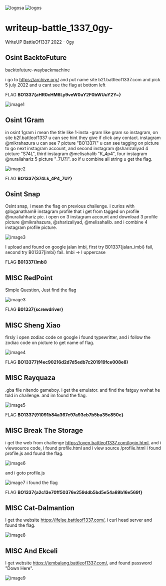 ![logosa](https://github.com/OgyDotMy/writeup-battle_1337_0gy-/blob/main/image/logos.png)
![logos](https://github.com/OgyDotMy/writeup-battle_1337_0gy-/blob/main/image/Screenshot%202022-07-19%202.56.19%20AM.png)


# writeup-battle_1337_0gy-
WriteUP BattleOf1337 2022 - 0gy


## Osint BacktoFuture

backtofuture-waybackmachine

i go to https://archive.org/ and put name site b2f.battleof1337.com
and pick 5 july 2022 and u cant see the flag at bottom left

FLAG **BO1337{aHR0cHM6Ly9veW0uY2F0bWUuY2Y=}**

![image1](https://github.com/OgyDotMy/writeup-battle_1337_0gy-/blob/main/image/backtofuture.jpg)
##


## Osint 1Gram

in osint 1gram i mean the title like 1-insta -gram like gram so instagram, on site b2f.battleof1337 u can see hint they give if click any contact. instagram @mikrahazura u can see 7 picture "BO1337{" u can see tagging on picture to go next instagram account, and second instagram @sharizaliyad 4 picture "S74L", third instagram @melisahalib "K_4p4", four instagram @nuraliahariz 5 picture "_7U?]". so if u combine all string u get the flag. 

![image2](https://github.com/OgyDotMy/writeup-battle_1337_0gy-/blob/main/image/1gram.png)

FLAG **BO1337{S74Lk_4P4_7U?}**
##

## Osint Snap

Osint snap, i mean the flag on previous challenge. i curios with @loganatham9 instagram profile that i get from tagged on profile @nuraliahhariz pic. i open on 3 instagram account and download 3 profile picture @mikrahazura, @sharizaliyad, @melisahalib. and i combine 4 instagram profile picture.

![image3](https://github.com/OgyDotMy/writeup-battle_1337_0gy-/blob/main/image/snap.png)

I upload and found on google jalan imbi, first try B01337{jalan_imbi} fail, second try B01337[imbi} fail. Imbi -> I uppercase

FLAG **B01337{Imbi}**
##

## MISC RedPoint
Simple Question, Just find the flag

![image3](https://github.com/OgyDotMy/writeup-battle_1337_0gy-/blob/main/image/xf645asf654zf1z3f1a4f56z4dvc1z31gf53sd4g65s4f23cv4s54dfgs1g65sz322fx2a1f32s.png
)

FLAG **B01337{screwdriver}**
##

## MISC Sheng Xiao
 
firsly i open zodiac code on google i found typewritter, and i follow the zodiac code on picture to get name of flag.

![image4](https://github.com/OgyDotMy/writeup-battle_1337_0gy-/blob/main/image/zodiac.png)

FLAG **BO13377(f4ec90216d2d7d5edb7c201919fce008e8)**

##

## MISC Rayquaza

.gba file nitendo gameboy. i get the emulator. and find the fatguy wwhat he told in challenge. and im found the flag.

![image5](https://github.com/OgyDotMy/writeup-battle_1337_0gy-/blob/main/image/pokemon.png)

FLAG **BO1337{91091b84a367c97a93eb7b5ba35e850e}**

##

## MISC Break The Storage

i get the web from challenge https://oyen.battleof1337.com/login.html, and i viewsource code, i found profile.html and i view source /profile.html i found profile.js and found the flag.

![image6](https://github.com/OgyDotMy/writeup-battle_1337_0gy-/blob/main/image/profilehtml.png)

and i goto profile.js

![image7](https://github.com/OgyDotMy/writeup-battle_1337_0gy-/blob/main/image/profilejs.png)
i found the flag 

FLAG **BO1337{a2c13e70ff50376e259ddb5bd5e54a69b16e569f}**



## MISC Cat-Dalmantion

I get the website https://ifelse.battleof1337.com/, i curl head server and found the flag.

![image8](https://github.com/OgyDotMy/writeup-battle_1337_0gy-/blob/main/image/kucingkucing.png)

## MISC And Ekceli

I get website https://jembalang.battleof1337.com/, and found password "Down Here". 

![image9](https://github.com/OgyDotMy/writeup-battle_1337_0gy-/blob/main/image/jembalang1.PNG)















